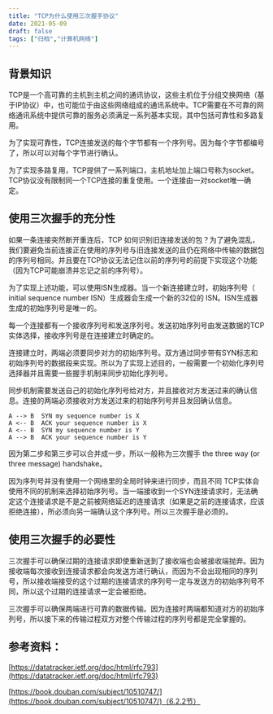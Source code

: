 ```yaml
---
title: "TCP为什么使用三次握手协议"
date: 2021-05-09
draft: false
tags: ["归档","计算机网络"]
---
```

## **背景知识**

TCP是一个高可靠的主机到主机之间的通讯协议，这些主机位于分组交换网络（基于IP协议）中，也可能位于由这些网络组成的通讯系统中。TCP需要在不可靠的网络通讯系统中提供可靠的服务必须满足一系列基本实现，其中包括可靠性和多路复用。

为了实现可靠性，TCP连接发送的每个字节都有一个序列号。因为每个字节都编号了，所以可以对每个字节进行确认。

为了实现多路复用，TCP提供了一系列端口，主机地址加上端口号称为socket。TCP协议没有限制同一个TCP连接的重复使用。一个连接由一对socket唯一确定。

## **使用三次握手的充分性**

如果一条连接突然断开重连后，TCP 如何识别旧连接发送的包？为了避免混乱，我们要避免当前连接正在使用的序列号与旧连接发送的且仍在网络中传输的数据包的序列号相同。并且要在TCP协议无法记住以前的序列号的前提下实现这个功能（因为TCP可能崩溃并忘记之前的序列号）。

为了实现上述功能，可以使用ISN生成器。当一个新连接建立时，初始序列号（ initial sequence number ISN）生成器会生成一个新的32位的 ISN。ISN生成器生成的初始序列号是唯一的。

每一个连接都有一个接收序列号和发送序列号。发送初始序列号由发送数据的TCP实体选择，接收序列号是在连接建立时确定的。

连接建立时，两端必须要同步对方的初始序列号。双方通过同步带有SYN标志和初始序列号的数据段来实现。所以为了实现上述目的，一般需要一个初始化序列号选择器并且需要一些握手机制来同步初始化序列号。

同步机制需要发送自己的初始化序列号给对方，并且接收对方发送过来的确认信息。连接的两端必须接收对方发送过来的初始序列号并且发回确认信息。

```
A --> B  SYN my sequence number is X
A <-- B  ACK your sequence number is X
A <-- B  SYN my sequence number is Y
A --> B  ACK your sequence number is Y
```

因为第二步和第三步可以合并成一步，所以一般称为三次握手 the three way (or three message) handshake。

因为序列号并没有使用一个网络里的全局时钟来进行同步，而且不同 TCP实体会使用不同的机制来选择初始序列号。当一端接收到一个SYN连接请求时，无法确定这个连接请求是不是之前被网络延迟的连接请求（如果是之前的连接请求，应该拒绝连接），所必须向另一端确认这个序列号。所以三次握手是必须的。

## **使用三次握手的必要性**

三次握手可以确保过期的连接请求即使重新送到了接收端也会被接收端抛弃。因为接收端每次接收到连接请求都会向发送方进行确认，而因为不会出现相同的序列号，所以接收端接受的这个过期的连接请求的序列号一定与发送方的初始序列号不同，所以这个过期的连接请求一定会被拒绝。

三次握手可以确保两端进行可靠的数据传输。因为连接时两端都知道对方的初始序列号，所以接下来的传输过程双方对整个传输过程的序列号都是完全掌握的。

## **参考资料：**

[https://datatracker.ietf.org/doc/html/rfc793](https://datatracker.ietf.org/doc/html/rfc793)

[https://book.douban.com/subject/10510747/](https://book.douban.com/subject/10510747/)（6.2.2节）